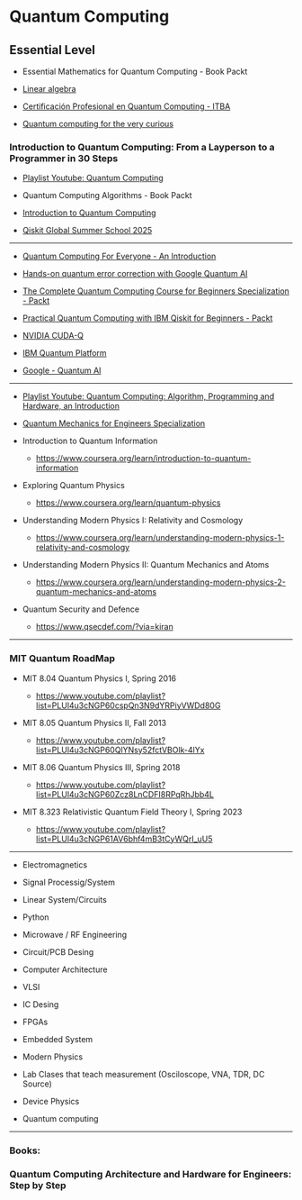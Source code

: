 # Quantum Computing

## Essential Level

- Essential Mathematics for Quantum Computing - Book Packt

- [Linear algebra](https://www.khanacademy.org/math/linear-algebra) 

- [Certificación Profesional en Quantum Computing - ITBA](./CertificacionProfesional_Quantum.md)

- [Quantum computing for the very curious](https://quantum.country/qcvc)

### Introduction to Quantum Computing: From a Layperson to a Programmer in 30 Steps 

- [Playlist Youtube: Quantum Computing](https://www.youtube.com/playlist?list=PLnK6MrIqGXsJfcBdppW3CKJ858zR8P4eP)

- Quantum Computing Algorithms - Book Packt

- [Introduction to Quantum Computing](https://github.com/hywong2/Intro_to_Quantum_Computing)

- [Qiskit Global Summer School 2025](https://www.youtube.com/playlist?list=PLOFEBzvs-VvoIfbpOb_geVnwFmbW6ij0m)

_____ 

- [Quantum Computing For Everyone - An Introduction](https://www.coursera.org/learn/quantum-computing-for-everyone-an-introduction)

- [Hands-on quantum error correction with Google Quantum AI](https://www.coursera.org/programs/plan-bronce-2024-24k-msv68/learn/quantum-error-correction)

- [The Complete Quantum Computing Course for Beginners Specialization - Packt](https://www.coursera.org/specializations/packt-the-complete-quantum-computing-course-for-beginners)
- [Practical Quantum Computing with IBM Qiskit for Beginners - Packt](https://www.coursera.org/learn/packt-beginners-guide-to-practical-quantum-computing-with-ibm-qiskit-w6mos)

- [NVIDIA CUDA-Q](https://nvidia.github.io/cuda-quantum/latest/using/quick_start.html)
- [IBM Quantum Platform](https://quantum.cloud.ibm.com/learning/es)
- [Google - Quantum AI](https://quantumai.google/cirq)
_____ 

- [Playlist Youtube: Quantum Computing: Algorithm, Programming and Hardware, an Introduction](https://www.youtube.com/playlist?list=PLnK6MrIqGXsL1KShnocSdwNSiKnBodpie)

- [Quantum Mechanics for Engineers Specialization](https://www.coursera.org/specializations/quantum-mechanics-for-engineers)

- Introduction to Quantum Information
  - https://www.coursera.org/learn/introduction-to-quantum-information

- Exploring Quantum Physics
  - https://www.coursera.org/learn/quantum-physics

- Understanding Modern Physics I: Relativity and Cosmology
  - https://www.coursera.org/learn/understanding-modern-physics-1-relativity-and-cosmology

- Understanding Modern Physics II: Quantum Mechanics and Atoms
  - https://www.coursera.org/learn/understanding-modern-physics-2-quantum-mechanics-and-atoms

- Quantum Security and Defence
  - https://www.qsecdef.com/?via=kiran

_____ 
### MIT Quantum RoadMap

- MIT 8.04 Quantum Physics I, Spring 2016
  - https://www.youtube.com/playlist?list=PLUl4u3cNGP60cspQn3N9dYRPiyVWDd80G

- MIT 8.05 Quantum Physics II, Fall 2013
  - https://www.youtube.com/playlist?list=PLUl4u3cNGP60QlYNsy52fctVBOlk-4lYx

- MIT 8.06 Quantum Physics III, Spring 2018
  - https://www.youtube.com/playlist?list=PLUl4u3cNGP60Zcz8LnCDFI8RPqRhJbb4L
 
- MIT 8.323 Relativistic Quantum Field Theory I, Spring 2023
  - https://www.youtube.com/playlist?list=PLUl4u3cNGP61AV6bhf4mB3tCyWQrI_uU5

_____ 

- Electromagnetics
- Signal Processig/System
- Linear System/Circuits
- Python
- Microwave / RF Engineering
- Circuit/PCB Desing 
- Computer Architecture
- VLSI
- IC Desing
- FPGAs
- Embedded System

- Modern Physics
- Lab Clases that teach measurement (Osciloscope, VNA, TDR, DC Source)
- Device Physics
- Quantum computing 

_____ 
### Books: 

### Quantum Computing Architecture and Hardware for Engineers: Step by Step
